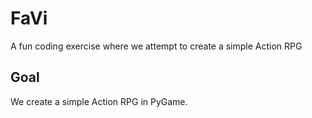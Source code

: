 # FaVi
A fun coding exercise where we attempt to create a simple Action RPG

## Goal
We create a simple Action RPG in PyGame. 

